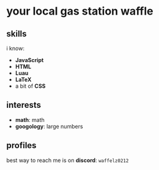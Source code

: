 # your local gas station waffle

## skills
i know:
- **JavaScript**
- **HTML**
- **Luau**
- **LaTeX**
- a bit of **CSS**

## interests
- **math**: math
- **googology**: large numbers

## profiles
best way to reach me is on **discord**: `waffelz0212`
